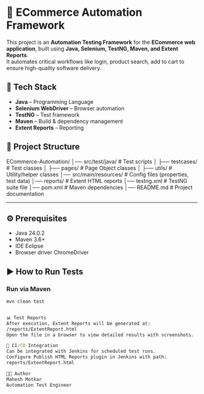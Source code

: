 # 🛒 ECommerce Automation Framework


This project is an **Automation Testing Framework** for the **ECommerce web application**, built using **Java, Selenium, TestNG, Maven, and Extent Reports**.  
It automates critical workflows like login, product search, add to cart to ensure high-quality software delivery.

## 🚀 Tech Stack
- **Java** – Programming Language  
- **Selenium WebDriver** – Browser automation  
- **TestNG** – Test framework  
- **Maven** – Build & dependency management  
- **Extent Reports** – Reporting  


## 📂 Project Structure
ECommerce-Automation/
│── src/test/java/ # Test scripts
│ ├── testcases/ # Test classes
│ ├── pages/ # Page Object classes
│ ├── utils/ # Utility/helper classes
│── src/main/resources/ # Config files (properties, test data)
│── reports/ # Extent HTML reports
│── testng.xml # TestNG suite file
│── pom.xml # Maven dependencies
│── README.md # Project documentation


---

## ⚙️ Prerequisites
- Java 24.0.2 
- Maven 3.6+  
- IDE Eclipse 
- Browser driver ChromeDriver  


## ▶️ How to Run Tests
### Run via Maven
```cmd
mvn clean test


📊 Test Reports
After execution, Extent Reports will be generated at:
/reports/ExtentReport.html
Open the file in a browser to view detailed results with screenshots.

🔄 CI/CD Integration
Can be integrated with Jenkins for scheduled test runs.
Configure Publish HTML Reports plugin in Jenkins with path:
reports/ExtentReport.html

🧑‍💻 Author
Mahesh Motkar
Automation Test Engineer




